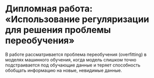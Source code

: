 # Дипломная работа: «Использование регуляризации для решения проблемы переобучения»

В работе рассматривается проблема переобучения (overfitting) в моделях машинного обучения, когда модель слишком точно подстраивается под обучающие данные и теряет способность обобщать информацию на новые, невидимые данные. 
